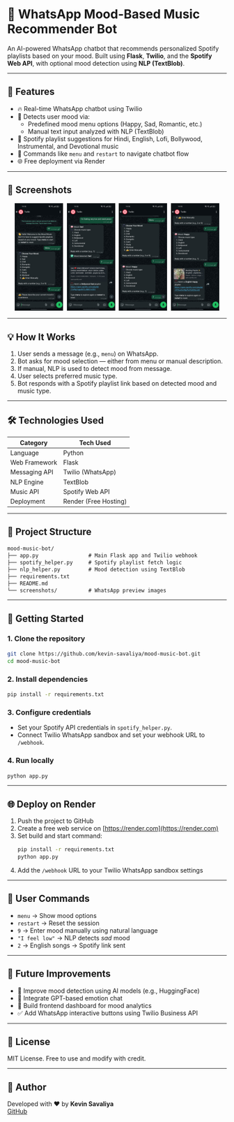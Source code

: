 # 🎵 WhatsApp Mood-Based Music Recommender Bot

An AI-powered WhatsApp chatbot that recommends personalized Spotify playlists based on your mood. Built using **Flask**, **Twilio**, and the **Spotify Web API**, with optional mood detection using **NLP (TextBlob)**.

---

## 📌 Features

- 🔥 Real-time WhatsApp chatbot using Twilio
- 🧠 Detects user mood via:
  - Predefined mood menu options (Happy, Sad, Romantic, etc.)
  - Manual text input analyzed with NLP (TextBlob)
- 🎵 Spotify playlist suggestions for Hindi, English, Lofi, Bollywood, Instrumental, and Devotional music
- 🔁 Commands like `menu` and `restart` to navigate chatbot flow
- 🌐 Free deployment via Render

---

## 📸 Screenshots

<p align="center">
  <img src="screenshots/whatsapp-bot-preview.jpg" width="22%" style="margin-right: 1%;">
  <img src="screenshots/chatbot-flow.jpg" width="22%" style="margin-right: 1%;">
  <img src="screenshots/chatbot-flow_2.jpg" width="22%" style="margin-right: 1%;">
  <img src="screenshots/chatbot-flow_3.jpg" width="22%">
</p>

---

## 💡 How It Works

1. User sends a message (e.g., `menu`) on WhatsApp.
2. Bot asks for mood selection — either from menu or manual description.
3. If manual, NLP is used to detect mood from message.
4. User selects preferred music type.
5. Bot responds with a Spotify playlist link based on detected mood and music type.

---

## 🛠️ Technologies Used

| Category       | Tech Used            |
|----------------|----------------------|
| Language       | Python               |
| Web Framework  | Flask                |
| Messaging API  | Twilio (WhatsApp)    |
| NLP Engine     | TextBlob             |
| Music API      | Spotify Web API      |
| Deployment     | Render (Free Hosting)|

---

## 📂 Project Structure

```
mood-music-bot/
├── app.py                # Main Flask app and Twilio webhook
├── spotify_helper.py     # Spotify playlist fetch logic
├── nlp_helper.py         # Mood detection using TextBlob
├── requirements.txt
├── README.md
└── screenshots/          # WhatsApp preview images
```

---

## 🚀 Getting Started

### 1. Clone the repository

```bash
git clone https://github.com/kevin-savaliya/mood-music-bot.git
cd mood-music-bot
```

### 2. Install dependencies

```bash
pip install -r requirements.txt
```

### 3. Configure credentials

- Set your Spotify API credentials in `spotify_helper.py`.
- Connect Twilio WhatsApp sandbox and set your webhook URL to `/webhook`.

### 4. Run locally

```bash
python app.py
```

---

## 🌐 Deploy on Render

1. Push the project to GitHub
2. Create a free web service on [https://render.com](https://render.com)
3. Set build and start command:
   ```bash
   pip install -r requirements.txt
   python app.py
   ```
4. Add the `/webhook` URL to your Twilio WhatsApp sandbox settings

---

## 💬 User Commands

- `menu` → Show mood options
- `restart` → Reset the session
- `9` → Enter mood manually using natural language
- `"I feel low"` → NLP detects *sad* mood
- `2` → English songs → Spotify link sent

---

## 🌱 Future Improvements

- 🎯 Improve mood detection using AI models (e.g., HuggingFace)
- 🧠 Integrate GPT-based emotion chat
- 📱 Build frontend dashboard for mood analytics
- ✅ Add WhatsApp interactive buttons using Twilio Business API

---

## 📜 License

MIT License. Free to use and modify with credit.

---

## 🙌 Author

Developed with ❤️ by **Kevin Savaliya**  
[GitHub](https://github.com/kevin-savaliya)


